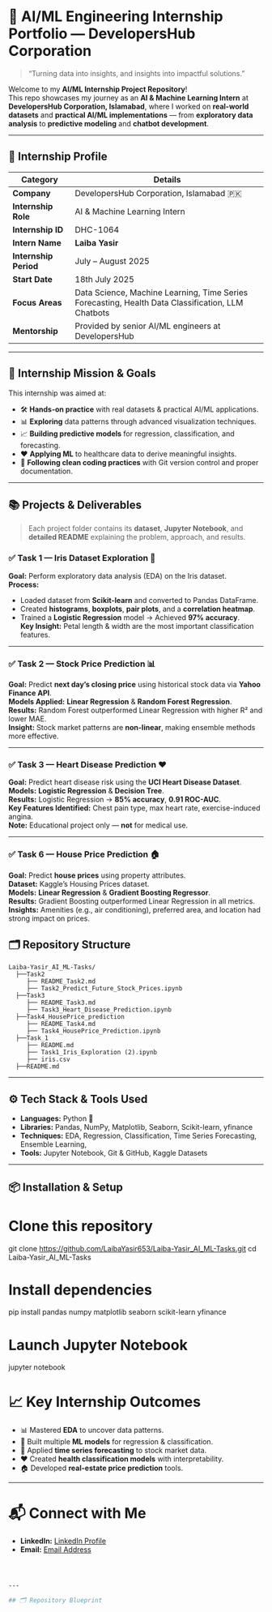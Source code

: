 # 🌟 AI/ML Engineering Internship Portfolio — DevelopersHub Corporation  

> “Turning data into insights, and insights into impactful solutions.”  

Welcome to my **AI/ML Internship Project Repository**!  
This repo showcases my journey as an **AI & Machine Learning Intern** at **DevelopersHub Corporation, Islamabad**, where I worked on **real-world datasets** and **practical AI/ML implementations** — from **exploratory data analysis** to **predictive modeling** and **chatbot development**.  

---

## 🏢 Internship Profile  

| **Category**         | **Details** |
|----------------------|-------------|
| **Company**          | DevelopersHub Corporation, Islamabad 🇵🇰 |
| **Internship Role**  | AI & Machine Learning Intern |
| **Internship ID**    | DHC-1064 |
| **Intern Name**      | **Laiba Yasir** |
| **Internship Period**| July – August 2025 |
| **Start Date**       | 18th July 2025 |
| **Focus Areas**      | Data Science, Machine Learning, Time Series Forecasting, Health Data Classification, LLM Chatbots |
| **Mentorship**       | Provided by senior AI/ML engineers at DevelopersHub |

---

## 🎯 Internship Mission & Goals  

This internship was aimed at:  

- 🛠 **Hands-on practice** with real datasets & practical AI/ML applications.  
- 📊 **Exploring** data patterns through advanced visualization techniques.  
- 📈 **Building predictive models** for regression, classification, and forecasting.  
- ❤️ **Applying ML** to healthcare data to derive meaningful insights.  
- 📂 **Following clean coding practices** with Git version control and proper documentation.  

---

## 📚 Projects & Deliverables  

> Each project folder contains its **dataset**, **Jupyter Notebook**, and **detailed README** explaining the problem, approach, and results.

### ✅ **Task 1 — Iris Dataset Exploration 🌸**  
**Goal:** Perform exploratory data analysis (EDA) on the Iris dataset.  
**Process:**  
- Loaded dataset from **Scikit-learn** and converted to Pandas DataFrame.  
- Created **histograms**, **boxplots**, **pair plots**, and a **correlation heatmap**.  
- Trained a **Logistic Regression** model → Achieved **97% accuracy**.  
**Key Insight:** Petal length & width are the most important classification features.  

---

### ✅ **Task 2 — Stock Price Prediction 📊**  
**Goal:** Predict **next day’s closing price** using historical stock data via **Yahoo Finance API**.  
**Models Applied:** **Linear Regression** & **Random Forest Regression**.  
**Results:** Random Forest outperformed Linear Regression with higher R² and lower MAE.  
**Insight:** Stock market patterns are **non-linear**, making ensemble methods more effective.  

---

### ✅ **Task 3 — Heart Disease Prediction ❤️**  
**Goal:** Predict heart disease risk using the **UCI Heart Disease Dataset**.  
**Models:** **Logistic Regression** & **Decision Tree**.  
**Results:** Logistic Regression → **85% accuracy**, **0.91 ROC-AUC**.  
**Key Features Identified:** Chest pain type, max heart rate, exercise-induced angina.  
**Note:** Educational project only — **not** for medical use.  

---

### ✅ **Task 6 — House Price Prediction 🏠**  
**Goal:** Predict **house prices** using property attributes.  
**Dataset:** Kaggle’s Housing Prices dataset.  
**Models:** **Linear Regression** & **Gradient Boosting Regressor**.  
**Results:** Gradient Boosting outperformed Linear Regression in all metrics.  
**Insights:** Amenities (e.g., air conditioning), preferred area, and location had strong impact on prices.  


## 🗂 Repository Structure  
```
Laiba-Yasir_AI_ML-Tasks/
  ├──Task2
     ├── README_Task2.md
     ├── Task2_Predict_Future_Stock_Prices.ipynb
  ├──Task3
     ├── README_Task3.md
     ├── Task3_Heart_Disease_Prediction.ipynb
  ├──Task4_HousePrice_prediction
     ├── README_Task4.md
     ├── Task4_HousePrice_Prediction.ipynb
  ├──Task_1
     ├── README.md
     ├── Task1_Iris_Exploration (2).ipynb
     ├── iris.csv
  ├──README.md
```

---

## ⚙️ Tech Stack & Tools Used  

- **Languages:** Python 🐍  
- **Libraries:** Pandas, NumPy, Matplotlib, Seaborn, Scikit-learn, yfinance  
- **Techniques:** EDA, Regression, Classification, Time Series Forecasting, Ensemble Learning, 
- **Tools:** Jupyter Notebook, Git & GitHub, Kaggle Datasets  

---

## 📦 Installation & Setup  


# Clone this repository
git clone https://github.com/LaibaYasir653/Laiba-Yasir_AI_ML-Tasks.git
cd Laiba-Yasir_AI_ML-Tasks


# Install dependencies
pip install pandas numpy matplotlib seaborn scikit-learn yfinance

# Launch Jupyter Notebook
jupyter notebook


# 📈 Key Internship Outcomes  

- 📊 Mastered **EDA** to uncover data patterns.  
- 🤖 Built multiple **ML models** for regression & classification.  
- 📅 Applied **time series forecasting** to stock market data.  
- ❤️ Created **health classification models** with interpretability.  
- 🏠 Developed **real-estate price prediction** tools.  

---

# 📬 Connect with Me  
- **LinkedIn:** [LinkedIn Profile](https://www.linkedin.com/in/laiba-yasir-019240260)
- **Email:** [Email Address](mailto:laybalayba972@gmail.com)  
```bash



---

## 🗂 Repository Blueprint  


